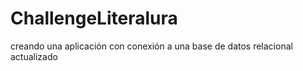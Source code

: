 # ChallengeLiteralura
creando una aplicación con conexión a una base de datos relacional
actualizado
